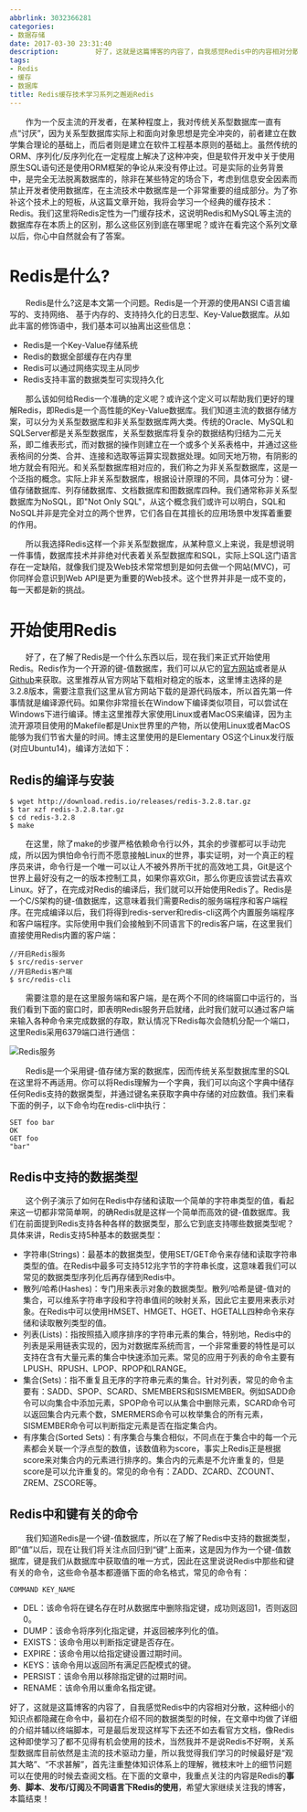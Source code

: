 ```yaml
---
abbrlink: 3032366281
categories:
- 数据存储
date: 2017-03-30 23:31:40
description: ​        好了，这就是这篇博客的内容了，自我感觉Redis中的内容相对分散，这种细小的知识点都隐藏在命令中，最初在介绍不同的数据类型的时候，在文章中均做了详细的介绍并辅以终端脚本，可是最后发现这样写下去还不如去看官方文档，像Redis这种即使学习了都不见得有机会使用的技术，当然我并不是说Redis不好啊，关系型数据库目前依然是主流的技术驱动力量，所以我觉得我们学习的时候最好是“观其大略”、“不求甚解”，首先注重整体知识体系上的理解，微枝末叶上的细节问题可以在使用的时候去查阅文档
tags:
- Redis
- 缓存
- 数据库
title: Redis缓存技术学习系列之邂逅Redis
---
```


&emsp;&emsp;作为一个反主流的开发者，在某种程度上，我对传统关系型数据库一直有点“讨厌”，因为关系型数据库实际上和面向对象思想是完全冲突的，前者建立在数学集合理论的基础上，而后者则是建立在软件工程基本原则的基础上。虽然传统的ORM、序列化/反序列化在一定程度上解决了这种冲突，但是软件开发中关于使用原生SQL语句还是使用ORM框架的争论从来没有停止过。可是实际的业务背景中，是完全无法脱离数据库的，除非在某些特定的场合下，考虑到信息安全因素而禁止开发者使用数据库，在主流技术中数据库是一个非常重要的组成部分。为了弥补这个技术上的短板，从这篇文章开始，我将会学习一个经典的缓存技术：Redis。我们这里将Redis定性为一门缓存技术，这说明Redis和MySQL等主流的数据库存在本质上的区别，那么这些区别到底在哪里呢？或许在看完这个系列文章以后，你心中自然就会有了答案。

<!--more-->

# Redis是什么?
&emsp;&emsp;Redis是什么?这是本文第一个问题。Redis是一个开源的使用ANSI C语言编写的、支持网络、 基于内存的、支持持久化的日志型、Key-Value数据库。从如此丰富的修饰语中，我们基本可以抽离出这些信息：

* Redis是一个Key-Value存储系统
* Redis的数据全部缓存在内存里
* Redis可以通过网络实现主从同步
* Redis支持丰富的数据类型可实现持久化

  那么该如何给Redis一个准确的定义呢？或许这个定义可以帮助我们更好的理解Redis，即Redis是一个高性能的Key-Value数据库。我们知道主流的数据存储方案，可以分为关系型数据库和非关系型数据库两大类。传统的Oracle、MySQL和SQLServer都是关系型数据库，关系型数据库将复杂的数据结构归结为二元关系，即二维表形式，而对数据的操作则建立在一个或多个关系表格中，并通过这些表格间的分类、合并、连接和选取等运算实现数据处理。如同天地万物，有阴影的地方就会有阳光。和关系型数据库相对应的，我们称之为非关系型数据库，这是一个泛指的概念。实际上非关系型数据库，根据设计原理的不同，具体可分为：键-值存储数据库、列存储数据库、文档数据库和图数据库四种。我们通常称非关系型数据库为NoSQL，即"Not Only SQL"，从这个概念我们或许可以明白，SQL和NoSQL并非是完全对立的两个世界，它们各自在其擅长的应用场景中发挥着重要的作用。

  所以我选择Redis这样一个非关系型数据库，从某种意义上来说，我是想说明一件事情，数据库技术并非绝对代表着关系型数据库和SQL，实际上SQL这门语言存在一定缺陷，就像我们提及Web技术常常想到是如何去做一个网站(MVC)，可你同样会意识到Web API是更为重要的Web技术。这个世界并非是一成不变的，每一天都是新的挑战。

# 开始使用Redis
  好了，在了解了Redis是一个什么东西以后，现在我们来正式开始使用Redis。Redis作为一个开源的键-值数据库，我们可以从它的[官方网站](https://redis.io/)或者是从[Github](https://github.com/antirez/redis)来获取。这里推荐从官方网站下载相对稳定的版本，这里博主选择的是3.2.8版本，需要注意我们这里从官方网站下载的是源代码版本，所以首先第一件事情就是编译源代码。如果你非常擅长在Window下编译类似项目，可以尝试在Windows下进行编译。博主这里推荐大家使用Linux或者MacOS来编译，因为主流开源项目使用的Makefile都是Unix世界里的产物，所以使用Linux或者MacOS能够为我们节省大量的时间。博主这里使用的是Elementary OS这个Linux发行版(对应Ubuntu14)，编译方法如下：



## Redis的编译与安装

```
$ wget http://download.redis.io/releases/redis-3.2.8.tar.gz
$ tar xzf redis-3.2.8.tar.gz
$ cd redis-3.2.8
$ make
```
  在这里，除了make的步骤严格依赖命令行以外，其余的步骤都可以手动完成，所以因为惧怕命令行而不愿意接触Linux的世界，事实证明，对一个真正的程序员来讲，命令行是一个唯一可以让人不被外界所干扰的高效地工具，Git是这个世界上最好没有之一的版本控制工具，如果你喜欢Git，那么你更应该尝试去喜欢Linux。好了，在完成对Redis的编译后，我们就可以开始使用Redis了。Redis是一个C/S架构的键-值数据库，这意味着我们需要Redis的服务端程序和客户端程序。在完成编译以后，我们将得到redis-server和redis-cli这两个内置服务端程序和客户端程序。实际使用中我们会接触到不同语言下的redis客户端，在这里我们直接使用Redis内置的客户端：

```
//开启Redis服务
$ src/redis-server
//开启Redis客户端
$ src/redis-cli
```

  需要注意的是在这里服务端和客户端，是在两个不同的终端窗口中运行的，当我们看到下面的窗口时，即表明Redis服务开启就绪，此时我们就可以通过客户端来输入各种命令来完成数据的存取，默认情况下Redis每次会随机分配一个端口，这里Redis采用6379端口进行通信：

![Redis服务](https://ws1.sinaimg.cn/large/4c36074fly1fz68jad5qcj211y0laq73.jpg)

  Redis是一个采用键-值存储方案的数据库，因而传统关系型数据库里的SQL在这里将不再适用。你可以将Redis理解为一个字典，我们可以向这个字典中储存任何Redis支持的数据类型，并通过键名来获取字典中存储的对应数值。我们来看下面的例子，以下命令均在redis-cli中执行：

```
SET foo bar
OK
GET foo
"bar"
```

## Redis中支持的数据类型

  这个例子演示了如何在Redis中存储和读取一个简单的字符串类型的值，看起来这一切都非常简单啊，的确Redis就是这样一个简单而高效的键-值数据库。我们在前面提到Redis支持各种各样的数据类型，那么它到底支持哪些数据类型呢？具体来讲，Redis支持5种基本的数据类型：

* 字符串(Strings)：最基本的数据类型，使用SET/GET命令来存储和读取字符串类型的值。在Redis中最多可支持512兆字节的字符串长度，这意味着我们可以常见的数据类型序列化后再存储到Redis中。
* 散列/哈希(Hashes)：专门用来表示对象的数据类型。散列/哈希是键-值对的集合，可以维系字符串字段和字符串值间的映射关系，因此它主要用来表示对象。在Redis中可以使用HMSET、HMGET、HGET、HGETALL四种命令来存储和读取散列类型的值。
* 列表(Lists)：指按照插入顺序排序的字符串元素的集合，特别地，Redis中的列表是采用链表实现的，因为对数据库系统而言，一个非常重要的特性是可以支持在含有大量元素的集合中快速添加元素。常见的应用于列表的命令主要有LPUSH、RPUSH、LPOP、RPOP和LRANGE。
* 集合(Sets)：指不重复且无序的字符串元素的集合。针对列表，常见的命令主要有：SADD、SPOP、SCARD、SMEMBERS和SISMEMBER。例如SADD命令可以向集合中添加元素，SPOP命令可以从集合中删除元素，SCARD命令可以返回集合内元素个数，SMERMERS命令可以枚举集合的所有元素，SISMEMBER命令可以判断指定元素是否在指定集合内。
* 有序集合(Sorted Sets)：有序集合与集合相似，不同点在于集合中的每一个元素都会关联一个浮点型的数值，该数值称为score，事实上Redis正是根据score来对集合内的元素进行排序的。集合内的元素是不允许重复的，但是score是可以允许重复的。常见的命令有：ZADD、ZCARD、ZCOUNT、ZREM、ZSCORE等。


## Redis中和键有关的命令

  我们知道Redis是一个键-值数据库，所以在了解了Redis中支持的数据类型，即“值”以后，现在让我们将关注点回归到“键”上面来，这是因为作为一个键-值数据库，键是我们从数据库中获取值的唯一方式，因此在这里说说Redis中那些和键有关的命令，这些命令基本都遵循下面的命名格式，常见的命令有：

```
COMMAND KEY_NAME
```

* DEL：该命令将在键名存在时从数据库中删除指定键，成功则返回1，否则返回0。
* DUMP：该命令将序列化指定键，并返回被序列化的值。
* EXISTS：该命令用以判断指定键是否存在。
* EXPIRE：该命令用以给指定键设置过期时间。
* KEYS：该命令用以返回所有满足匹配模式的键。
* PERSIST：该命令用以移除指定键的过期时间。
* RENAME：该命令用以重命名指定键。

​        好了，这就是这篇博客的内容了，自我感觉Redis中的内容相对分散，这种细小的知识点都隐藏在命令中，最初在介绍不同的数据类型的时候，在文章中均做了详细的介绍并辅以终端脚本，可是最后发现这样写下去还不如去看官方文档，像Redis这种即使学习了都不见得有机会使用的技术，当然我并不是说Redis不好啊，关系型数据库目前依然是主流的技术驱动力量，所以我觉得我们学习的时候最好是“观其大略”、“不求甚解”，首先注重整体知识体系上的理解，微枝末叶上的细节问题可以在使用的时候去查阅文档。在下面的文章中，我重点关注的内容是Redis的**事务**、**脚本**、**发布/订阅**及**不同语言下Redis的使用**，希望大家继续关注我的博客，本篇结束！
